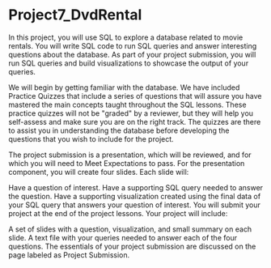 # Project7_DvdRental

In this project, you will use SQL to explore a database related to movie rentals. You will write SQL code to run SQL queries and answer interesting questions about the database. As part of your project submission, you will run SQL queries and build visualizations to showcase the output of your queries.

We will begin by getting familiar with the database. We have included Practice Quizzes that include a series of questions that will assure you have mastered the main concepts taught throughout the SQL lessons. These practice quizzes will not be "graded" by a reviewer, but they will help you self-assess and make sure you are on the right track. The quizzes are there to assist you in understanding the database before developing the questions that you wish to include for the project.

The project submission is a presentation, which will be reviewed, and for which you will need to Meet Expectations to pass. For the presentation component, you will create four slides. Each slide will:

Have a question of interest.
Have a supporting SQL query needed to answer the question.
Have a supporting visualization created using the final data of your SQL query that answers your question of interest.
You will submit your project at the end of the project lessons. Your project will include:

A set of slides with a question, visualization, and small summary on each slide.
A text file with your queries needed to answer each of the four questions.
The essentials of your project submission are discussed on the page labeled as Project Submission.
